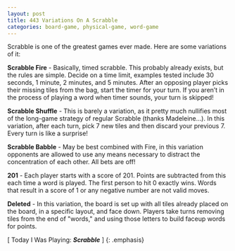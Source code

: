```yaml
---
layout: post
title: 443 Variations On A Scrabble
categories: board-game, physical-game, word-game
---
```

Scrabble is one of the greatest games ever made.  Here are some variations of it:

**Scrabble Fire** - Basically, timed scrabble.  This probably already exists, but the rules are simple.  Decide on a time limit, examples tested include 30 seconds, 1 minute, 2 minutes, and 5 minutes.  After an opposing player picks their missing tiles from the bag, start the timer for your turn. If you aren’t in the process of playing a word when timer sounds, your turn is skipped!

**Scrabble Shuffle** - This is barely a variation, as it pretty much nullifies most of the long-game strategy of regular Scrabble (thanks Madeleine…). In this variation, after each turn, pick 7 new tiles and then discard your previous 7. Every turn is like a surprise!

**Scrabble Babble** - May be best combined with Fire, in this variation opponents are allowed to use any means necessary to distract the concentration of each other.  All bets are off!

**201** - Each player starts with a score of 201.  Points are subtracted from this each time a word is played. The first person to hit 0 exactly wins. Words that result in a score of 1 or any negative number are not valid moves.

**Deleted** - In this variation, the board is set up with all tiles already placed on the board, in a specific layout, and face down.  Players take turns removing tiles from the end of "words," and using those letters to build faceup words for points.

[ Today I Was Playing: ***Scrabble*** ]
{: .emphasis}